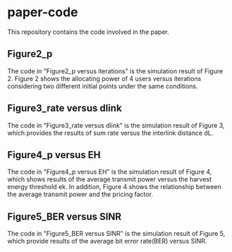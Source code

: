 # paper-code
This repository contains the code involved in the paper.
## Figure2_p
The code in "Figure2_p versus iterations" is the simulation result of Figure 2.  Figure 2 shows the allocating power of 4 users versus iterations considering two different initial points under the same conditions.
## Figure3_rate versus dlink
The code in "Figure3_rate versus dlink" is the simulation result of Figure 3, which provides the results of sum rate versus the interlink distance dL. 
## Figure4_p versus EH
The code in "Figure4_p versus EH" is the simulation result of Figure 4, which shows results of the average transmit power versus the harvest energy threshold ek. In addition, Figure 4 shows the relationship between the average transmit power and the pricing factor. 
## Figure5_BER versus SINR
The code in "Figure5_BER versus SINR" is the simulation result of Figure 5, which provide results of the average bit error rate(BER) versus SINR.
